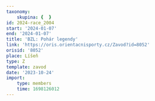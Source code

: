 ```yaml
---
taxonomy:
    skupina: {  }
id: 2024-race_2004
start: '2024-01-07'
end: '2024-01-07'
title: 'BZL: Pohár legendy'
link: 'https://oris.orientacnisporty.cz/Zavod?id=8052'
orisid: '8052'
place: Líšeň
type: Z
template: zavod
date: '2023-10-24'
import:
    type: members
    time: 1698126012
---
```


